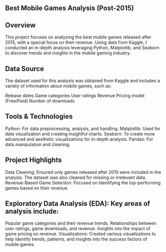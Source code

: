 ## Best Mobile Games Analysis (Post-2015)
## Overview
This project focuses on analyzing the best mobile games released after 2015, with a special focus on their revenue. Using data from Kaggle, I conducted an in-depth analysis leveraging Python, Matplotlib, and Seaborn to discover trends and insights in the mobile gaming industry.

## Data Source
The dataset used for this analysis was obtained from Kaggle and includes a variety of information about mobile games, such as:

Release dates
Game categories
User ratings
Revenue
Pricing model (Free/Paid)
Number of downloads
## Tools & Technologies
Python: For data preprocessing, analysis, and handling.
Matplotlib: Used for data visualization and creating insightful charts.
Seaborn: To create more advanced and aesthetic visualizations for in-depth analysis.
Pandas: For data manipulation and cleaning.
## Project Highlights
Data Cleaning: Ensured only games released after 2015 were included in the analysis. The dataset was also cleaned for missing or irrelevant data.
Revenue-Based Game Selection: Focused on identifying the top-performing games based on their revenue.
## Exploratory Data Analysis (EDA): Key areas of analysis include:
Popular game categories and their revenue trends.
Relationships between user ratings, game downloads, and revenue.
Insights into the impact of game pricing on revenue.
Visualizations: Created various visualizations to help identify trends, patterns, and insights into the success factors of mobile games.
